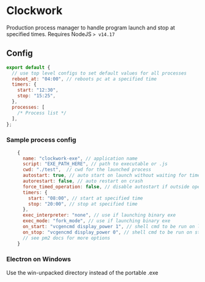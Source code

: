 # Clockwork

Production process manager to handle program launch and stop at specified times.
Requires NodeJS `> v14.17`

## Config

```js
export default {
  // use top level configs to set default values for all processes
  reboot_at: "04:00", // reboots pc at a specified time
  timers: {
    start: "12:30",
    stop: "15:25",
  },
  processes: [
    /* Process list */
  ],
};
```

### Sample process config

```js
    {
      name: "clockwork-exe", // application name
      script: "EXE_PATH_HERE", // path to executable or .js
      cwd: "./test",  // cwd for the launched process
      autostart: true, // auto start on launch without waiting for timers
      autorestart: false, // auto restart on crash
      force_timed_operation: false, // disable autostart if outside operating hours
      timers: {
        start: "08:00", // start at specified time
        stop: "20:00", // stop at specified time
      },
      exec_interpreter: "none", // use if launching binary exe
      exec_mode: "fork_mode", // use if launching binary exe
      on_start: "vcgencmd display_power 1", // shell cmd to be run on launch
      on_stop: "vcgencmd display_power 0", // shell cmd to be run on stop
      // see pm2 docs for more options
    }
```

### Electron on Windows

Use the win-unpacked directory instead of the portable .exe
